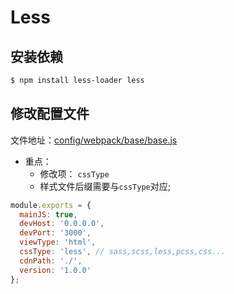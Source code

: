 # Less

## 安装依赖
```bash
$ npm install less-loader less
```

## 修改配置文件
文件地址：[config/webpack/base/base.js](/config/webpack/base/base.js)
* 重点：
  * 修改项： `cssType`
  * 样式文件后缀需要与`cssType`对应;

```js
module.exports = {
  mainJS: true,
  devHost: '0.0.0.0',
  devPort: '3000',
  viewType: 'html',
  cssType: 'less', // sass,scss,less,pcss,css...
  cdnPath: './', 
  version: '1.0.0'
};
```

